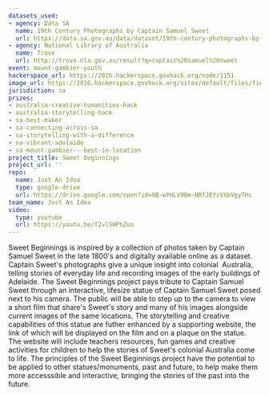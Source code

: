 ```yaml
---
datasets_used:
- agency: Data SA
  name: 19th Century Photographs by Captain Samuel Sweet
  url: https://data.sa.gov.au/data/dataset/19th-century-photographs-by-captain-samuel-sweet
- agency: National Library of Australia
  name: Trove
  url: http://trove.nla.gov.au/result?q=captain%20samuel%20sweet
event: mount-gambier-youth
hackerspace_url: https://2016.hackerspace.govhack.org/node/1151
image_url: https://2016.hackerspace.govhack.org/sites/default/files/field/image/Sweet%20Beginnings%20Logo%20%231.jpg
jurisdiction: sa
prizes:
- australia-creative-humanities-hack
- australia-storytelling-hack
- sa-best-maker
- sa-connecting-across-sa
- sa-storytelling-with-a-difference
- sa-vibrant-adelaide
- sa-mount-gambier---best-in-location
project_title: Sweet Beginnings
project_url: ''
repo:
  name: Just An Idea
  type: google-drive
  url: https://drive.google.com/open?id=0B-wYHLV9Bm-NRTJEYzVXbVgyTHc
team_name: Just An Idea
video:
  type: youtube
  url: https://youtu.be/f2vlSWPnZuo
---
```


Sweet Beginnings is inspired by a collection of photos taken by Captain Samuel Sweet in the late 1800's and digitally available online as a dataset.
Captain Sweet's photographs give a unique insight into colonial  Australia, telling stories of everyday life and recording images of the early buildings of Adelaide.
The Sweet Beginnings project pays tribute to Captain Samuel Sweet through an interactive, lifesize statue of Captain Samuel Sweet posed next to his camera. The public will be able to step up to the camera to view a short film that share's Sweet's story and many of his images alongside current images of the same locations.
The storytelling and creative capabilities of this statue are futher enhanced by a supporting website, the link of which will be displayed on the film and on a plaque on the statue. The website will include teachers resources, fun games and creative activities for children to help the stories of Sweet's colonial Australia come to life.
The principles of the Sweet Beginnings project have the potential to be applied to other statues/monuments, past and future, to help make them more accesssible and interactive, bringing the stories of the past into the future.